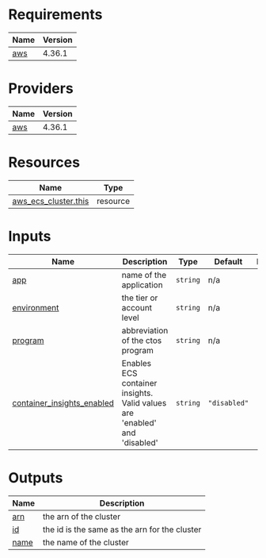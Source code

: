 <!-- BEGIN_TF_DOCS -->
# Requirements

| Name | Version |
|------|---------|
| <a name="requirement_aws"></a> [aws](#requirement\_aws) | 4.36.1 |

# Providers

| Name | Version |
|------|---------|
| <a name="provider_aws"></a> [aws](#provider\_aws) | 4.36.1 |

# Resources

| Name | Type |
|------|------|
| [aws_ecs_cluster.this](https://registry.terraform.io/providers/hashicorp/aws/4.36.1/docs/resources/ecs_cluster) | resource |

# Inputs

| Name | Description | Type | Default | Required |
|------|-------------|------|---------|:--------:|
| <a name="input_app"></a> [app](#input\_app) | name of the application | `string` | n/a | yes |
| <a name="input_environment"></a> [environment](#input\_environment) | the tier or account level | `string` | n/a | yes |
| <a name="input_program"></a> [program](#input\_program) | abbreviation of the ctos program | `string` | n/a | yes |
| <a name="input_container_insights_enabled"></a> [container\_insights\_enabled](#input\_container\_insights\_enabled) | Enables ECS container insights. Valid values are 'enabled' and 'disabled' | `string` | `"disabled"` | no |

# Outputs

| Name | Description |
|------|-------------|
| <a name="output_arn"></a> [arn](#output\_arn) | the arn of the cluster |
| <a name="output_id"></a> [id](#output\_id) | the id is the same as the arn for the cluster |
| <a name="output_name"></a> [name](#output\_name) | the name of the cluster |
<!-- END_TF_DOCS -->